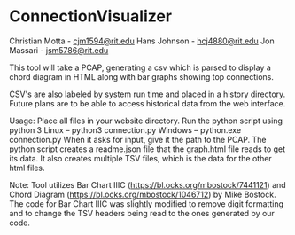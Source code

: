 # ConnectionVisualizer
Christian Motta - cjm1594@rit.edu
Hans Johnson - hcj4880@rit.edu
Jon Massari - jsm5786@rit.edu

This tool will take a PCAP, generating a csv which is parsed to display a chord diagram in HTML along with bar graphs showing top connections. 

CSV's are also labeled by system run time and placed in a history directory. Future plans are to be able to access historical data from the web interface.

Usage: Place all files in your website directory. Run the python script using python 3
  Linux – python3 connection.py 
  Windows – python.exe connection.py
When it asks for input, give it the path to the PCAP. The python script creates a readme.json file that the graph.html file reads to get its data. It also creates multiple TSV files, which is the data for the other html files.

Note: Tool utilizes Bar Chart IIIC (https://bl.ocks.org/mbostock/7441121) and Chord Diagram (https://bl.ocks.org/mbostock/1046712) by Mike Bostock. The code for Bar Chart IIIC was slightly modified to remove digit formatting and to change the TSV headers being read to the ones generated by our code.
